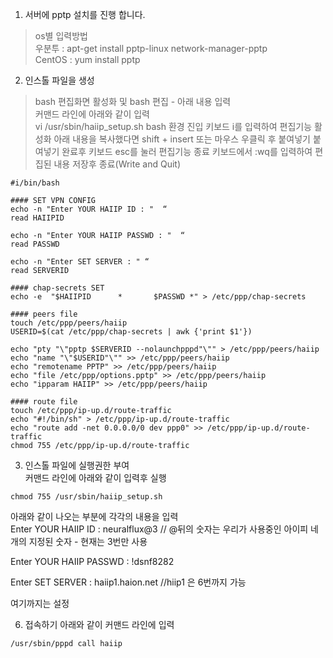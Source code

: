 1. 서버에 pptp 설치를 진행 합니다.

> os별 입력방법  
우분투 : apt-get install pptp-linux network-manager-pptp  
CentOS : yum install pptp  
  
2. 인스톨 파일을 생성  
> bash 편집화면 활성화 및 bash 편집 - 아래 내용 입력  
커맨드 라인에 아래와 같이 입력  
vi /usr/sbin/haiip_setup.sh
bash 환경 진입
키보드 i를 입력하여 편집기능 활성화
아래 내용을 복사했다면 shift + insert 또는 마우스 우클릭 후 붙여넣기
붙여넣기 완료후 키보드 esc를 눌러 편집기능 종료
키보드에서 :wq를 입력하여 편집된 내용 저장후 종료(Write and Quit)
```
#i/bin/bash

#### SET VPN CONFIG
echo -n "Enter YOUR HAIIP ID : "  “
read HAIIPID

echo -n "Enter YOUR HAIIP PASSWD : "  “
read PASSWD

echo -n "Enter SET SERVER : " “
read SERVERID

#### chap-secrets SET
echo -e  "$HAIIPID      *       $PASSWD *" > /etc/ppp/chap-secrets

#### peers file
touch /etc/ppp/peers/haiip
USERID=$(cat /etc/ppp/chap-secrets | awk {'print $1'})

echo "pty "\"pptp $SERVERID --nolaunchpppd"\"" > /etc/ppp/peers/haiip
echo "name "\"$USERID"\"" >> /etc/ppp/peers/haiip
echo "remotename PPTP" >> /etc/ppp/peers/haiip
echo "file /etc/ppp/options.pptp" >> /etc/ppp/peers/haiip
echo "ipparam HAIIP" >> /etc/ppp/peers/haiip

#### route file
touch /etc/ppp/ip-up.d/route-traffic
echo "#!/bin/sh" > /etc/ppp/ip-up.d/route-traffic
echo "route add -net 0.0.0.0/0 dev ppp0" >> /etc/ppp/ip-up.d/route-traffic
chmod 755 /etc/ppp/ip-up.d/route-traffic
```
  
3. 인스톨 파일에 실행권한 부여  
커맨드 라인에 아래와 같이 입력후 실행  
```
chmod 755 /usr/sbin/haiip_setup.sh  
```
아래와 같이 나오는 부분에 각각의 내용을 입력  
Enter YOUR HAIIP ID :  neuralflux@3   // @뒤의 숫자는 우리가 사용중인 아이피 네개의 지정된 숫자 - 현재는 3번만 사용

Enter YOUR HAIIP PASSWD :  !dsnf8282  

Enter SET SERVER :  haiip1.haion.net   //hiip1 은 6번까지 가능  

여기까지는 설정

6. 접속하기
아래와 같이 커맨드 라인에 입력
```
/usr/sbin/pppd call haiip
```





